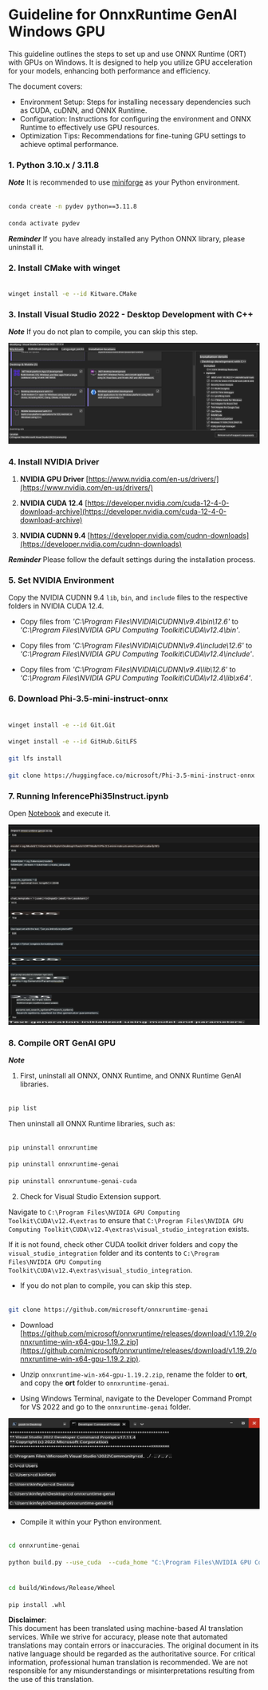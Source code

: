 # **Guideline for OnnxRuntime GenAI Windows GPU**

This guideline outlines the steps to set up and use ONNX Runtime (ORT) with GPUs on Windows. It is designed to help you utilize GPU acceleration for your models, enhancing both performance and efficiency.

The document covers:

- Environment Setup: Steps for installing necessary dependencies such as CUDA, cuDNN, and ONNX Runtime.
- Configuration: Instructions for configuring the environment and ONNX Runtime to effectively use GPU resources.
- Optimization Tips: Recommendations for fine-tuning GPU settings to achieve optimal performance.

### **1. Python 3.10.x / 3.11.8**

   ***Note*** It is recommended to use [miniforge](https://github.com/conda-forge/miniforge/releases/latest/download/Miniforge3-Windows-x86_64.exe) as your Python environment.

   ```bash

   conda create -n pydev python==3.11.8

   conda activate pydev

   ```

   ***Reminder*** If you have already installed any Python ONNX library, please uninstall it.

### **2. Install CMake with winget**

   ```bash

   winget install -e --id Kitware.CMake

   ```

### **3. Install Visual Studio 2022 - Desktop Development with C++**

   ***Note*** If you do not plan to compile, you can skip this step.

![CPP](../../../../../../translated_images/01.8964c1fa47e00dc36af710b967e72dd2f8a2be498e49c8d4c65c11ba105dedf8.en.png)

### **4. Install NVIDIA Driver**

1. **NVIDIA GPU Driver** [https://www.nvidia.com/en-us/drivers/](https://www.nvidia.com/en-us/drivers/)

2. **NVIDIA CUDA 12.4** [https://developer.nvidia.com/cuda-12-4-0-download-archive](https://developer.nvidia.com/cuda-12-4-0-download-archive)

3. **NVIDIA CUDNN 9.4** [https://developer.nvidia.com/cudnn-downloads](https://developer.nvidia.com/cudnn-downloads)

***Reminder*** Please follow the default settings during the installation process.

### **5. Set NVIDIA Environment**

Copy the NVIDIA CUDNN 9.4 `lib`, `bin`, and `include` files to the respective folders in NVIDIA CUDA 12.4.

- Copy files from *'C:\Program Files\NVIDIA\CUDNN\v9.4\bin\12.6'* to *'C:\Program Files\NVIDIA GPU Computing Toolkit\CUDA\v12.4\bin'*.

- Copy files from *'C:\Program Files\NVIDIA\CUDNN\v9.4\include\12.6'* to *'C:\Program Files\NVIDIA GPU Computing Toolkit\CUDA\v12.4\include'*.

- Copy files from *'C:\Program Files\NVIDIA\CUDNN\v9.4\lib\12.6'* to *'C:\Program Files\NVIDIA GPU Computing Toolkit\CUDA\v12.4\lib\x64'*.

### **6. Download Phi-3.5-mini-instruct-onnx**

   ```bash

   winget install -e --id Git.Git

   winget install -e --id GitHub.GitLFS

   git lfs install

   git clone https://huggingface.co/microsoft/Phi-3.5-mini-instruct-onnx

   ```

### **7. Running InferencePhi35Instruct.ipynb**

   Open [Notebook](../../../../../../code/09.UpdateSamples/Aug/ortgpu-phi35-instruct.ipynb) and execute it.

![RESULT](../../../../../../translated_images/02.be96d16e7b1007f1f3941f65561553e62ccbd49c962f3d4a9154b8326c033ec1.en.png)

### **8. Compile ORT GenAI GPU**

   ***Note*** 
   
   1. First, uninstall all ONNX, ONNX Runtime, and ONNX Runtime GenAI libraries.

   ```bash

   pip list 
   
   ```

   Then uninstall all ONNX Runtime libraries, such as:

   ```bash

   pip uninstall onnxruntime

   pip uninstall onnxruntime-genai

   pip uninstall onnxruntume-genai-cuda
   
   ```

   2. Check for Visual Studio Extension support.

   Navigate to `C:\Program Files\NVIDIA GPU Computing Toolkit\CUDA\v12.4\extras` to ensure that `C:\Program Files\NVIDIA GPU Computing Toolkit\CUDA\v12.4\extras\visual_studio_integration` exists. 

   If it is not found, check other CUDA toolkit driver folders and copy the `visual_studio_integration` folder and its contents to `C:\Program Files\NVIDIA GPU Computing Toolkit\CUDA\v12.4\extras\visual_studio_integration`.

   - If you do not plan to compile, you can skip this step.

   ```bash

   git clone https://github.com/microsoft/onnxruntime-genai

   ```

   - Download [https://github.com/microsoft/onnxruntime/releases/download/v1.19.2/onnxruntime-win-x64-gpu-1.19.2.zip](https://github.com/microsoft/onnxruntime/releases/download/v1.19.2/onnxruntime-win-x64-gpu-1.19.2.zip).

   - Unzip `onnxruntime-win-x64-gpu-1.19.2.zip`, rename the folder to **ort**, and copy the **ort** folder to `onnxruntime-genai`.

   - Using Windows Terminal, navigate to the Developer Command Prompt for VS 2022 and go to the `onnxruntime-genai` folder.

![RESULT](../../../../../../translated_images/03.53bb08e3bde53edd1735c5546fb32b9b0bdba93d8241c5e6e3196d8bc01adbd7.en.png)

   - Compile it within your Python environment.

   ```bash

   cd onnxruntime-genai

   python build.py --use_cuda  --cuda_home "C:\Program Files\NVIDIA GPU Computing Toolkit\CUDA\v12.4" --config Release
 

   cd build/Windows/Release/Wheel

   pip install .whl

   ```

**Disclaimer**:  
This document has been translated using machine-based AI translation services. While we strive for accuracy, please note that automated translations may contain errors or inaccuracies. The original document in its native language should be regarded as the authoritative source. For critical information, professional human translation is recommended. We are not responsible for any misunderstandings or misinterpretations resulting from the use of this translation.